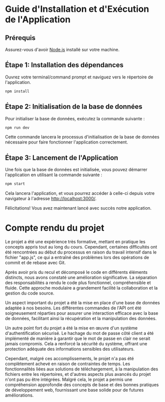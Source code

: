 # Guide d'Installation et d'Exécution de l'Application

## Prérequis
Assurez-vous d'avoir [Node.js](https://nodejs.org/) installé sur votre machine.

## Étape 1: Installation des dépendances
Ouvrez votre terminal/command prompt et naviguez vers le répertoire de l'application.

```bash
npm install
```

## Étape 2: Initialisation de la base de données
Pour initialiser la base de données, exécutez la commande suivante :

```bash
npm run dev
```

Cette commande lancera le processus d'initialisation de la base de données nécessaire pour faire fonctionner l'application correctement.

## Étape 3: Lancement de l'Application
Une fois que la base de données est initialisée, vous pouvez démarrer l'application en utilisant la commande suivante :

```bash
npm start
```

Cela lancera l'application, et vous pourrez accéder à celle-ci depuis votre navigateur à l'adresse [http://localhost:3000/](http://localhost:3000/).

Félicitations! Vous avez maintenant lancé avec succès notre application.

# Compte rendu du projet

Le projet a été une expérience très formative, mettant en pratique les concepts appris tout au long du cours. Cependant, certaines difficultés ont été rencontrées au début du processus en raison du travail intensif dans le fichier "app.js", ce qui a entraîné des problèmes lors des opérations de commit et de rebase avec Git.

Après avoir pris du recul et décomposé le code en différents éléments distincts, nous avons constaté une amélioration significative. La séparation des responsabilités a rendu le code plus fonctionnel, compréhensible et fluide. Cette approche modulaire a grandement facilité la collaboration et la gestion du code source.

Un aspect important du projet a été la mise en place d'une base de données adaptée à nos besoins. Les différentes commandes de l'API ont été soigneusement réparties pour assurer une interaction efficace avec la base de données, facilitant ainsi la récupération et la manipulation des données.

Un autre point fort du projet a été la mise en œuvre d'un système d'authentification sécurisé. Le hachage du mot de passe côté client a été implémenté de manière à garantir que le mot de passe en clair ne serait jamais compromis. Cela a renforcé la sécurité du système, offrant une protection adéquate des informations sensibles des utilisateurs.

Cependant, malgré ces accomplissements, le projet n'a pas été complètement achevé en raison de contraintes de temps. Les fonctionnalités liées aux solutions de téléchargement, à la manipulation des fichiers entre les répertoires, et d'autres aspects plus avancés du projet n'ont pas pu être intégrées. Malgré cela, le projet a permis une compréhension approfondie des concepts de base et des bonnes pratiques de développement web, fournissant une base solide pour de futures améliorations.
